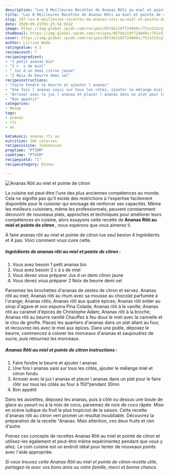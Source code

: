 ```yaml
---
description: "Les 8 Meilleures Recettes de Ananas Rôti au miel et pointe de citron"
title: "Les 8 Meilleures Recettes de Ananas Rôti au miel et pointe de citron"
slug: 197-les-8-meilleures-recettes-de-ananas-roti-au-miel-et-pointe-de-citron
date: 2020-09-21T01:25:54.933Z
image: https://img-global.cpcdn.com/recipes/057de119f724849c/751x532cq70/ananas-roti-au-miel-et-pointe-de-citron-photo-principale-de-la-recette.jpg
thumbnail: https://img-global.cpcdn.com/recipes/057de119f724849c/751x532cq70/ananas-roti-au-miel-et-pointe-de-citron-photo-principale-de-la-recette.jpg
cover: https://img-global.cpcdn.com/recipes/057de119f724849c/751x532cq70/ananas-roti-au-miel-et-pointe-de-citron-photo-principale-de-la-recette.jpg
author: Lillian Wade
ratingvalue: 4.1
reviewcount: 7
recipeingredient:
- "1 petit ananas bio"
- "2 c  s de miel"
- " Jus d un demi citron jaune"
- "2 Noix de beurre demi sel"
recipeinstructions:
- "Faire fondre le beurre et ajouter l ananas"
- "Une fois l ananas saisi sur tous les côtés, ajouter le mélange miel et citron fondu"
- "Arroser avec le jus l ananas et placer l ananas dans un plat pour le faire rôtir sur tous les côtés au four à 150°pendant 30mn"
- "Bon appétit"
categories:
- Resep
tags:
- ananas
- rti
- au

katakunci: ananas rti au 
nutrition: 164 calories
recipecuisine: Indonesian
preptime: "PT39M"
cooktime: "PT45M"
recipeyield: "1"
recipecategory: Dinner

---
```



![Ananas Rôti au miel et pointe de citron](https://img-global.cpcdn.com/recipes/057de119f724849c/751x532cq70/ananas-roti-au-miel-et-pointe-de-citron-photo-principale-de-la-recette.jpg)

La cuisine est peut-être l'une des plus anciennes compétences au monde. Cela ne signifie pas qu'il existe des restrictions à l'expertise facilement disponible pour le cuisinier qui envisage de renforcer ses capacités. Même les meilleurs cuisiniers, même les professionnels, peuvent constamment découvrir de nouveaux plats, approches et techniques pour améliorer leurs compétences en cuisine, alors essayons cette recette de <strong> Ananas Rôti au miel et pointe de citron </strong>, nous espérons que vous aimerez il.

<!--inarticleads1-->

À faire ananas rôti au miel et pointe de citron tue seul besion 4 Ingrédients et 4 pas. Voici comment vous cuire cette.

##### Ingrédients de ananas rôti au miel et pointe de citron :

1. Vous avez besoin 1 petit ananas bio
1. Vous avez besoin 2 c à s de miel
1. Vous devez vous préparer  Jus d un demi citron jaune
1. Vous devez vous préparer 2 Noix de beurre demi sel


Parsemez les brochettes d&#39;ananas de zestes de citron et servez. Ananas rôti au miel; Ananas rôti au rhum avec sa mousse au chocolat parfumée à l&#39;orange; Ananas rôtis; Ananas rôti aux quatre épices; Ananas rôti entier au sirop d&#39;agave et son espuma Pina Colada; Ananas rôti à la vanille; Ananas rôti au caramel d&#39;épices de Christophe Adam; Ananas rôti à la broche; Ananas rôti au beurre vanillé Chauffez à feu doux le miel avec la cannelle et le clou de girofle. Placez les quartiers d&#39;ananas dans un plat allant au four, et recouvrez-les avec le miel aux épices. Dans une poêle, déposez le beurre, commencez à colorer les morceaux d&#39;ananas et saupoudrez de sucre, puis retournez les morceaux. 

<!--inarticleads2-->

##### Ananas Rôti au miel et pointe de citron instructions :

1. Faire fondre le beurre et ajouter l ananas
1. Une fois l ananas saisi sur tous les côtés, ajouter le mélange miel et citron fondu
1. Arroser avec le jus l ananas et placer l ananas dans un plat pour le faire rôtir sur tous les côtés au four à 150°pendant 30mn
1. Bon appétit


Dans les assiettes, déposez les ananas, puis à côté ou dessus une boule de glace au yaourt ou à la noix de coco, parsemez de noix de coco râpée. Mise en scène ludique du fruit le plus tropicool de la saison. Cette recette d&#39;ananas rôti au citron vert promet un résultat inoubliable. Découvrez la préparation de la recette &#34;Ananas. Mais attention, ces deux fruits et rien d&#39;autre. 

<!--inarticleads1-->

<p>
Prenez ces concepts de recettes Ananas Rôti au miel et pointe de citron et utilisez-les également et peut-être même expérimentez pendant que vous y allez. Le coin cuisine est un endroit idéal pour tenter de nouveaux points avec l'aide appropriée.
</p>

<p>
<i>Si vous trouvez cette Ananas Rôti au miel et pointe de citron recette utile, partagez-la avec vos bons amis ou votre famille, merci et bonne chance.</i>
</p>
